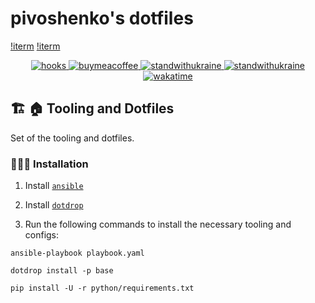 # pivoshenko's dotfiles

[!iterm](https://raw.githubusercontent.com/pivoshenko/dotfiles/master/docs/assets/iterm.png)
[!iterm](https://raw.githubusercontent.com/pivoshenko/dotfiles/main/docs/assets/iterm.png)

<p align="center">
    <a href="https://github.com/volopivoshenko/dotfiles/blob/main/.pre-commit-config.yaml">
        <img alt="hooks" src="https://img.shields.io/badge/pre--commit-enabled-brightgreen?logo=pre-commit">
    </a>
    <a href="https://www.buymeacoffee.com/volopivoshenko" target="_blank">
        <img alt="buymeacoffee" src="https://img.shields.io/badge/buy_me_-a_coffee-ff6964?logo=buymeacoffee">
    </a>
    <a href="https://stand-with-ukraine.pp.ua/">
        <img alt="standwithukraine" src="https://img.shields.io/badge/Support-Ukraine-FFD500?style=flat&labelColor=005BBB">
    </a>
    <a href="https://stand-with-ukraine.pp.ua">
        <img alt="standwithukraine" src="https://img.shields.io/badge/made_in-Ukraine-ffd700.svg?labelColor=0057b7">
    </a>
    <a href="https://wakatime.com/badge/user/9862508c-0a86-427a-929c-46186f2d191a/project/24b39197-a8f6-4f01-80d7-3b47449a9d04">
        <img alt="wakatime" src="https://wakatime.com/badge/user/9862508c-0a86-427a-929c-46186f2d191a/project/24b39197-a8f6-4f01-80d7-3b47449a9d04.svg">
    </a>
</p>

## 🏗️ 🏠 Tooling and Dotfiles

Set of the tooling and dotfiles.

### 🧑🏻‍💻 Installation

1. Install [`ansible`][ansible]

2. Install [`dotdrop`][dotdrop]

3. Run the following commands to install the necessary tooling and configs:

```shell
ansible-playbook playbook.yaml

dotdrop install -p base

pip install -U -r python/requirements.txt
```

[ansible]: https://pypi.org/project/ansible

[dotdrop]: https://github.com/deadc0de6/dotdrop
